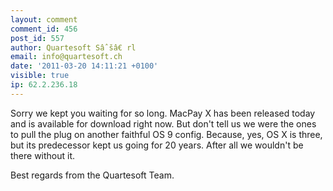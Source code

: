 ```yaml
---
layout: comment
comment_id: 456
post_id: 557
author: Quartesoft Sâˆšâ€ rl
email: info@quartesoft.ch
date: '2011-03-20 14:11:21 +0100'
visible: true
ip: 62.2.236.18
---
```

Sorry we kept you waiting for so long. MacPay X has been released today and is available for download right now.
But don't tell us we were the ones to pull the plug on another faithful OS 9 config. Because, yes, OS X is three, but its predecessor kept us going for 20 years. After all we wouldn't be there without it.

Best regards from the Quartesoft Team.
